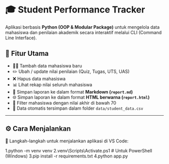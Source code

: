 # 🎓 Student Performance Tracker

Aplikasi berbasis **Python (OOP & Modular Package)** untuk mengelola data mahasiswa dan penilaian akademik secara interaktif melalui CLI (Command Line Interface).

## 🚀 Fitur Utama
- 🧑‍🎓 Tambah data mahasiswa baru  
- ✏️ Ubah / update nilai penilaian (Quiz, Tugas, UTS, UAS)  
- ❌ Hapus data mahasiswa  
- 📊 Lihat rekap nilai seluruh mahasiswa  
- 📄 Simpan laporan ke dalam format **Markdown (`report.md`)**  
- 🌐 Simpan laporan ke dalam format **HTML berwarna (`report.html`)**  
- 🔎 Filter mahasiswa dengan nilai akhir di bawah 70  
- 💾 Data otomatis tersimpan dalam folder `data/student_data.csv`

---

## ⚙️ Cara Menjalankan

🧩 Langkah-langkah untuk menjalankan aplikasi di VS Code:

1.python -m venv venv
2.venv\Scripts\Activate.ps1    # Untuk PowerShell (Windows)
3.pip install -r requirements.txt
4.python app.py
